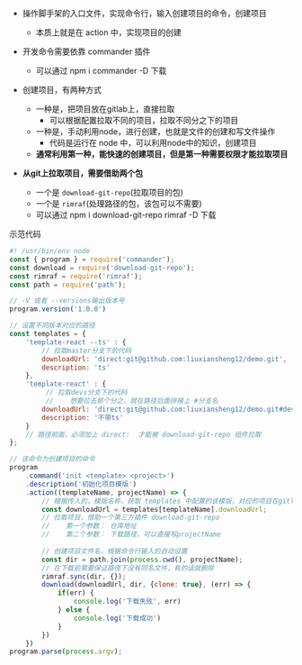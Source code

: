 - 操作脚手架的入口文件，实现命令行，输入创建项目的命令，创建项目
  - 本质上就是在 action 中，实现项目的创建


- 开发命令需要依靠 commander 插件
  - 可以通过 npm i commander -D 下载


- 创建项目，有两种方式
  - 一种是，把项目放在gitlab上，直接拉取
     - 可以根据配置拉取不同的项目，拉取不同分之下的项目
  - 一种是，手动利用node，进行创建，也就是文件的创建和写文件操作
     - 代码是运行在 node 中，可以利用node中的知识，创建项目
  - **通常利用第一种，能快速的创建项目，但是第一种需要权限才能拉取项目**

- **从git上拉取项目，需要借助两个包**
  - 一个是 `download-git-repo`(拉取项目的包)
  - 一个是 `rimraf`(处理路径的包，该包可以不需要)
  - 可以通过 npm i download-git-repo rimraf -D 下载

示范代码
```js
#! /usr/bin/env node
const { program } = require('commander');
const download = require('download-git-repo');
const rimraf = require('rimraf');
const path = require('path');

// -V 或者 --versions输出版本号
program.version('1.0.0') 

// 设置不同版本对应的路径
const templates = {
    'template-react --ts' : {
        // 拉取master分支下的代码
        downloadUrl: 'direct:git@github.com:liuxiansheng12/demo.git',
        description: 'ts'
    },
    'template-react' : {
         // 拉取devs分支下的代码
         //    想要拉去那个分之，就在路径后面拼接上 #分支名
        downloadUrl: 'direct:git@github.com:liuxiansheng12/demo.git#devs',
        description: '不带ts'
    }
    // 路径前面，必须加上 direct:  才能被 download-git-repo 组件拉取
};

// 该命令为创建项目的命令
program
    .command('init <template> <project>')
    .description('初始化项目模版')
    .action((templateName, projectName) => {
        // 根据传入的，模版名称，获取 templates 中配置的该模版，对应的项目在gitlab上的路径，拉取项目
        const downloadUrl = templates[templateName].downloadUrl;
        // 拉取项目，借助一个第三方插件 download-git-repo
        //    第一个参数： 仓库地址
        //    第二个参数： 下载路径，可以直接写projectName
        
        // 创建项目文件名，根据命令行输入的自动设置
        const dir = path.join(process.cwd(), projectName); 
        // 在下载前需要保证路径下没有同名文件，有的话就删除
        rimraf.sync(dir, {});  
        download(downloadUrl, dir, {clone: true}, (err) => {
            if(err) {
                console.log('下载失败', err)
            } else {
                console.log('下载成功')
            }
        })
    })
program.parse(process.argv);
```

